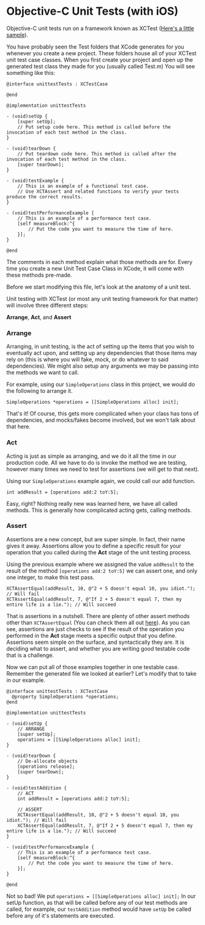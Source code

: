 # Objective-C Unit Tests (with iOS)

Objective-C unit tests run on a framework known as XCTest ([Here's a little sample](https://developer.apple.com/reference/xctest?language=objc)).

You have probably seen the <project-name>Test folders that XCode generates for you whenever you create a new project. These folders house all of your XCTest unit test case classes. When you first create your project and open up the generated test class they made for you (usually called <project-name>Test.m) You will see something like this:

````
@interface unittestTests : XCTestCase

@end

@implementation unittestTests

- (void)setUp {
    [super setUp];
    // Put setup code here. This method is called before the invocation of each test method in the class.
}

- (void)tearDown {
    // Put teardown code here. This method is called after the invocation of each test method in the class.
    [super tearDown];
}

- (void)testExample {
    // This is an example of a functional test case.
    // Use XCTAssert and related functions to verify your tests produce the correct results.
}

- (void)testPerformanceExample {
    // This is an example of a performance test case.
    [self measureBlock:^{
        // Put the code you want to measure the time of here.
    }];
}

@end
````

The comments in each method explain what those methods are for. Every time you create a new Unit Test Case Class in XCode, it will come with these methods pre-made.

Before we start modifying this file, let's look at the anatomy of a unit test.

Unit testing with XCTest (or most any unit testing framework for that matter) will involve three different steps:

**Arrange**, **Act**, and **Assert**

### Arrange

Arranging, in unit testing, is the act of setting up the items that you wish to eventually act upon, and setting up any dependencies that those items may rely on (this is where you will fake, mock, or do whatever to said dependencies). We might also setup any arguments we may be passing into the methods we want to call.

For example, using our `SimpleOperations` class in this project, we would do the following to arrange it.

`SimpleOperations *operations = [[SimpleOperations alloc] init];`

That's it! Of course, this gets more complicated when your class has tons of dependencies, and mocks/fakes become involved, but we won't talk about that here.

### Act

Acting is just as simple as arranging, and we do it all the time in our production code. All we have to do is invoke the method we are testing, however many times we need to test for assertions (we will get to that next).

Using our `SimpleOperations` example again, we could call our add function.

`int addResult = [operations add:2 toY:5];`

Easy, right? Nothing really new was learned here, we have all called methods. This is generally how complicated acting gets, calling methods.

### Assert

Assertions are a new concept, but are super simple. In fact, their name gives it away. Assertions allow you to define a specific result for your operation that you called during the **Act** stage of the unit testing process.

Using the previous example where we assigned the value `addResult` to the result of the method `[operations add:2 toY:5]` we can assert one, and only one integer, to make this test pass.

````
XCTAssertEqual(addResult, 10, @"2 + 5 doesn't equal 10, you idiot."); // Will fail
XCTAssertEqual(addResult, 7, @"If 2 + 5 doesn't equal 7, then my entire life is a lie."); // Will succeed
````

That is assertions in a nutshell. There are plenty of other assert methods other than `XCTAssertEqual` (You can check them all out [here](https://developer.apple.com/reference/xctest?language=objc)). As you can see, assertions are just checks to see if the result of the operation you performed in the **Act** stage meets a specific output that you define. Assertions seem simple on the surface, and syntactically they are. It is deciding what to assert, and whether you are writing good testable code that is a challenge.

Now we can put all of those examples together in one testable case. Remember the generated file we looked at earlier? Let's modify that to take in our example.

````
@interface unittestTests : XCTestCase
  @property SimpleOperations *operations;
@end

@implementation unittestTests

- (void)setUp {
    // ARRANGE
    [super setUp];
    operations = [[SimpleOperations alloc] init];
}

- (void)tearDown {
    // De-allocate objects
    [operations release];
    [super tearDown];
}

- (void)testAddition {
    // ACT
    int addResult = [operations add:2 toY:5];
    
    // ASSERT
    XCTAssertEqual(addResult, 10, @"2 + 5 doesn't equal 10, you idiot."); // Will fail
    XCTAssertEqual(addResult, 7, @"If 2 + 5 doesn't equal 7, then my entire life is a lie."); // Will succeed
}

- (void)testPerformanceExample {
    // This is an example of a performance test case.
    [self measureBlock:^{
        // Put the code you want to measure the time of here.
    }];
}

@end
````

Not so bad! We put `operations = [[SimpleOperations alloc] init];` In our setUp function, as that will be called before any of our test methods are called, for example, our `testAddition` method would have `setUp` be called before any of it's statements are executed.
